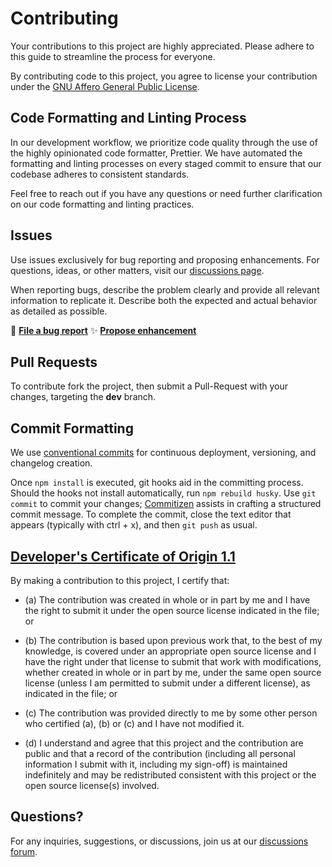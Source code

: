 # Contributing

Your contributions to this project are highly appreciated. Please adhere to this guide to streamline the process for everyone.

By contributing code to this project, you agree to license your contribution under the [GNU Affero General Public License](/LICENSE).

## Code Formatting and Linting Process

In our development workflow, we prioritize code quality through the use of the highly opinionated code formatter, Prettier. We have automated the formatting and linting processes on every staged commit to ensure that our codebase adheres to consistent standards.

Feel free to reach out if you have any questions or need further clarification on our code formatting and linting practices.

## Issues

Use issues exclusively for bug reporting and proposing enhancements. For questions, ideas, or other matters, visit our [discussions page](https://github.com/ceebluetv/webrtc-client/discussions).

When reporting bugs, describe the problem clearly and provide all relevant information to replicate it. Describe both the expected and actual behavior as detailed as possible.

🐛 **[File a bug report](https://github.com/CeeblueTV/webrtc-client/issues/new?assignees=&labels=&template=01-bug.md&title=)**
✨ **[Propose enhancement](https://github.com/CeeblueTV/webrtc-client/issues/new?assignees=&labels=&template=02-enhancement.md&title=)**

## Pull Requests

To contribute fork the project, then submit a Pull-Request with your changes, targeting the **dev** branch.

## Commit Formatting

We use [conventional commits](https://www.conventionalcommits.org/en/v1.0.0/) for continuous deployment, versioning, and changelog creation.

Once `npm install` is executed, git hooks aid in the committing process. Should the hooks not install automatically, run `npm rebuild husky`. Use `git commit` to commit your changes; [Commitizen](https://github.com/commitizen/cz-cli) assists in crafting a structured commit message. To complete the commit, close the text editor that appears (typically with ctrl + x), and then `git push` as usual.

## [Developer's Certificate of Origin 1.1](https://github.com/nodejs/node/blob/main/CONTRIBUTING.md#developers-certificate-of-origin-11)

By making a contribution to this project, I certify that:

* (a) The contribution was created in whole or in part by me and I
  have the right to submit it under the open source license
  indicated in the file; or

* (b) The contribution is based upon previous work that, to the best
  of my knowledge, is covered under an appropriate open source
  license and I have the right under that license to submit that
  work with modifications, whether created in whole or in part
  by me, under the same open source license (unless I am
  permitted to submit under a different license), as indicated
  in the file; or

* (c) The contribution was provided directly to me by some other
  person who certified (a), (b) or (c) and I have not modified
  it.

* (d) I understand and agree that this project and the contribution
  are public and that a record of the contribution (including all
  personal information I submit with it, including my sign-off) is
  maintained indefinitely and may be redistributed consistent with
  this project or the open source license(s) involved.

## Questions?
For any inquiries, suggestions, or discussions, join us at our [discussions forum](https://github.com/ceebluetv/webrtc-client/discussions).
